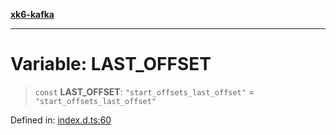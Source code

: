 [**xk6-kafka**](../README.md)

---

# Variable: LAST_OFFSET

> `const` **LAST_OFFSET**: `"start_offsets_last_offset"` = `"start_offsets_last_offset"`

Defined in: [index.d.ts:60](https://github.com/mostafa/xk6-kafka/blob/main/api-docs/index.d.ts#L60)
